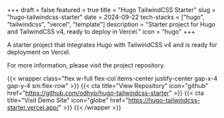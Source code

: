 +++
draft = false
featured = true
title = "Hugo TailwindCSS Starter"
slug = "hugo-tailwindcss-starter"
date = 2024-09-22
tech-stacks = ["hugo", "tailwindcss", "vercel", "template"]
description = "Starter project for Hugo and TailwindCSS v4, ready to deploy in Vercel."
icon = "hugo"
+++

A starter project that integrates Hugo with TailwindCSS v4 and is ready for deployment on Vercel.

<!--more-->

For more information, please visit the project repository.

{{< wrapper class="flex w-full flex-col items-center justify-center gap-x-4 gap-y-4 sm:flex-row" >}}
{{< cta title="View Repository" icon="github" href="https://github.com/odhyp/hugo-tailwindcss-starter" >}}
{{< cta title="Visit Demo Site" icon="globe" href="https://hugo-tailwindcss-starter.vercel.app/" >}}
{{< /wrapper >}}
